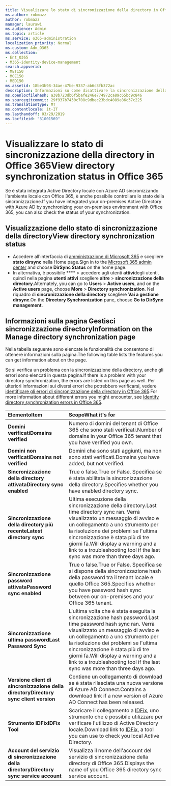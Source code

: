 ```yaml
---
title: Visualizzare lo stato di sincronizzazione della directory in Office 365
ms.author: robmazz
author: robmazz
manager: laurawi
ms.audience: Admin
ms.topic: article
ms.service: o365-administration
localization_priority: Normal
ms.custom: Adm_O365
ms.collection:
- Ent_O365
- M365-identity-device-management
search.appverid:
- MET150
- MOE150
- MED150
ms.assetid: 18be3b98-34ae-47be-9337-ab6c3fb372ac
description: Informazioni su come disattivare la sincronizzazione della directory. È anche possibile visualizzarne lo stato.
ms.openlocfilehash: a38b723db6f5bafe246e774972ca89c65bc9c846
ms.sourcegitcommit: 29f937b7430c708c9dbec23bdc4089e86c37c225
ms.translationtype: MT
ms.contentlocale: it-IT
ms.lasthandoff: 03/29/2019
ms.locfileid: "31001569"
---
```

# <a name="view-directory-synchronization-status-in-office-365"></a><span data-ttu-id="f0bfd-104">Visualizzare lo stato di sincronizzazione della directory in Office 365</span><span class="sxs-lookup"><span data-stu-id="f0bfd-104">View directory synchronization status in Office 365</span></span>

<span data-ttu-id="f0bfd-105">Se è stata integrata Active Directory locale con Azure AD sincronizzando l'ambiente locale con Office 365, è anche possibile controllare lo stato della sincronizzazione.</span><span class="sxs-lookup"><span data-stu-id="f0bfd-105">If you have integrated your on-premises Active Directory with Azure AD by synchronizing your on-premises environment with Office 365, you can also check the status of your synchronization.</span></span>
  
## <a name="view-directory-synchronization-status"></a><span data-ttu-id="f0bfd-106">Visualizzazione dello stato di sincronizzazione della directory</span><span class="sxs-lookup"><span data-stu-id="f0bfd-106">View directory synchronization status</span></span>

- <span data-ttu-id="f0bfd-107">Accedere all'interfaccia di [amministrazione di Microsoft 365](https://admin.microsoft.com) e scegliere **stato dirsync** nella Home page.</span><span class="sxs-lookup"><span data-stu-id="f0bfd-107">Sign in to the [Microsoft 365 admin center](https://admin.microsoft.com) and choose **DirSync Status** on the home page.</span></span>
- <span data-ttu-id="f0bfd-108">In alternativa, è possibile \*\*\*\* \> accedere agli utenti **attivi**degli utenti, quindi nella pagina **utenti attivi** scegliere **altre** \> **sincronizzazione della directory**.</span><span class="sxs-lookup"><span data-stu-id="f0bfd-108">Alternately, you can go to **Users** \> **Active users**, and on the **Active users** page, choose **More** \> **Directory synchronization**.</span></span> <span data-ttu-id="f0bfd-109">Nel riquadro di **sincronizzazione della directory** scegliere **Vai a gestione dirsync**.</span><span class="sxs-lookup"><span data-stu-id="f0bfd-109">On the **Directory Synchronization** pane, choose **Go to DirSync management**.</span></span>

## <a name="information-on-the-manage-directory-synchronization-page"></a><span data-ttu-id="f0bfd-110">Informazioni sulla pagina Gestisci sincronizzazione directory</span><span class="sxs-lookup"><span data-stu-id="f0bfd-110">Information on the Manage directory synchronization page</span></span>

<span data-ttu-id="f0bfd-111">Nella tabella seguente sono elencate le funzionalità che consentono di ottenere informazioni sulla pagina.</span><span class="sxs-lookup"><span data-stu-id="f0bfd-111">The following table lists the features you can get information about on the page.</span></span>
  
<span data-ttu-id="f0bfd-112">Se si verifica un problema con la sincronizzazione della directory, anche gli errori sono elencati in questa pagina.</span><span class="sxs-lookup"><span data-stu-id="f0bfd-112">If there is a problem with your directory synchronization, the errors are listed on this page as well.</span></span> <span data-ttu-id="f0bfd-113">Per ulteriori informazioni sui diversi errori che potrebbero verificarsi, vedere [identificare gli errori di sincronizzazione della directory in Office 365](identify-directory-synchronization-errors.md).</span><span class="sxs-lookup"><span data-stu-id="f0bfd-113">For more information about different errors you might encounter, see [Identify directory synchronization errors in Office 365](identify-directory-synchronization-errors.md).</span></span>
  
|<span data-ttu-id="f0bfd-114">**Elemento**</span><span class="sxs-lookup"><span data-stu-id="f0bfd-114">**Item**</span></span>|<span data-ttu-id="f0bfd-115">**Scopo**</span><span class="sxs-lookup"><span data-stu-id="f0bfd-115">**What it's for**</span></span>|
|:-----|:-----|
|<span data-ttu-id="f0bfd-116">**Domini verificati**</span><span class="sxs-lookup"><span data-stu-id="f0bfd-116">**Domains verified**</span></span> | <span data-ttu-id="f0bfd-117">Numero di domini del tenant di Office 365 che sono stati verificati.</span><span class="sxs-lookup"><span data-stu-id="f0bfd-117">Number of domains in your Office 365 tenant that you have verified you own.</span></span> |
|<span data-ttu-id="f0bfd-118">**Domini non verificati**</span><span class="sxs-lookup"><span data-stu-id="f0bfd-118">**Domains not verified**</span></span> | <span data-ttu-id="f0bfd-119">Domini che sono stati aggiunti, ma non sono stati verificati.</span><span class="sxs-lookup"><span data-stu-id="f0bfd-119">Domains you have added, but not verified.</span></span> |
|<span data-ttu-id="f0bfd-120">**Sincronizzazione della directory attivata**</span><span class="sxs-lookup"><span data-stu-id="f0bfd-120">**Directory sync enabled**</span></span> |<span data-ttu-id="f0bfd-121">True o false.</span><span class="sxs-lookup"><span data-stu-id="f0bfd-121">True or False.</span></span> <span data-ttu-id="f0bfd-122">Specifica se è stata abilitata la sincronizzazione della directory.</span><span class="sxs-lookup"><span data-stu-id="f0bfd-122">Specifies whether you have enabled directory sync.</span></span> |
|<span data-ttu-id="f0bfd-123">**Sincronizzazione della directory più recente**</span><span class="sxs-lookup"><span data-stu-id="f0bfd-123">**Latest directory sync**</span></span> | <span data-ttu-id="f0bfd-124">Ultima esecuzione della sincronizzazione della directory.</span><span class="sxs-lookup"><span data-stu-id="f0bfd-124">Last time directory sync ran.</span></span> <span data-ttu-id="f0bfd-125">Verrà visualizzato un messaggio di avviso e un collegamento a uno strumento per la risoluzione dei problemi se l'ultima sincronizzazione è stata più di tre giorni fa.</span><span class="sxs-lookup"><span data-stu-id="f0bfd-125">Will display a warning and a link to a troubleshooting tool if the last sync was more than three days ago.</span></span> |
|<span data-ttu-id="f0bfd-126">**Sincronizzazione password attivata**</span><span class="sxs-lookup"><span data-stu-id="f0bfd-126">**Password sync enabled**</span></span> | <span data-ttu-id="f0bfd-127">True o false.</span><span class="sxs-lookup"><span data-stu-id="f0bfd-127">True or False.</span></span> <span data-ttu-id="f0bfd-128">Specifica se si dispone della sincronizzazione hash della password tra il tenant locale e quello Office 365.</span><span class="sxs-lookup"><span data-stu-id="f0bfd-128">Specifies whether you have password hash sync between our on-premises and your Office 365 tenant.</span></span> |
|<span data-ttu-id="f0bfd-129">**Sincronizzazione ultima password**</span><span class="sxs-lookup"><span data-stu-id="f0bfd-129">**Last Password Sync**</span></span> | <span data-ttu-id="f0bfd-130">L'ultima volta che è stata eseguita la sincronizzazione hash password.</span><span class="sxs-lookup"><span data-stu-id="f0bfd-130">Last time password hash sync ran.</span></span> <span data-ttu-id="f0bfd-131">Verrà visualizzato un messaggio di avviso e un collegamento a uno strumento per la risoluzione dei problemi se l'ultima sincronizzazione è stata più di tre giorni fa.</span><span class="sxs-lookup"><span data-stu-id="f0bfd-131">Will display a warning and a link to a troubleshooting tool if the last sync was more than three days ago.</span></span> |
|<span data-ttu-id="f0bfd-132">**Versione client di sincronizzazione della directory**</span><span class="sxs-lookup"><span data-stu-id="f0bfd-132">**Directory sync client version**</span></span> | <span data-ttu-id="f0bfd-133">Contiene un collegamento di download se è stata rilasciata una nuova versione di Azure AD Connect.</span><span class="sxs-lookup"><span data-stu-id="f0bfd-133">Contains a download link if a new version of Azure AD Connect has been released.</span></span> |
|<span data-ttu-id="f0bfd-134">**Strumento IDFix**</span><span class="sxs-lookup"><span data-stu-id="f0bfd-134">**IDFix Tool**</span></span> | <span data-ttu-id="f0bfd-135">Scaricare il collegamento a [IDFix](install-and-run-idfix.md), uno strumento che è possibile utilizzare per verificare l'utilizzo di Active Directory locale.</span><span class="sxs-lookup"><span data-stu-id="f0bfd-135">Download link to [IDFix](install-and-run-idfix.md), a tool you can use to check you local Active Directory.</span></span> |
|<span data-ttu-id="f0bfd-136">**Account del servizio di sincronizzazione della directory**</span><span class="sxs-lookup"><span data-stu-id="f0bfd-136">**Directory sync service account**</span></span> | <span data-ttu-id="f0bfd-137">Visualizza il nome dell'account del servizio di sincronizzazione della directory di Office 365.</span><span class="sxs-lookup"><span data-stu-id="f0bfd-137">Displays the name of you Office 365 directory sync service account.</span></span> |